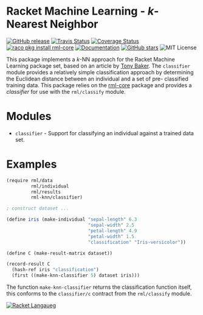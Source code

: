 # Racket Machine Learning - *k*-Nearest Neighbor

[![GitHub release](https://img.shields.io/github/release/johnstonskj/rml-knn.svg?style=flat-square)](https://github.com/johnstonskj/rml-knn/releases)
[![Travis Status](https://travis-ci.org/johnstonskj/rml-knn.svg)](https://www.travis-ci.org/johnstonskj/rml-knn)
[![Coverage Status](https://coveralls.io/repos/github/johnstonskj/rml-knn/badge.svg?branch=master)](https://coveralls.io/github/johnstonskj/rml-knn?branch=master)
[![raco pkg install rml-core](https://img.shields.io/badge/raco%20pkg%20install-rml--knn-blue.svg)](http://pkgs.racket-lang.org/package/rml-knn)
[![Documentation](https://img.shields.io/badge/raco%20docs-rml--knn-blue.svg)](http://docs.racket-lang.org/rml-knn/index.html)
[![GitHub stars](https://img.shields.io/github/stars/johnstonskj/rml-core.svg)](https://github.com/johnstonskj/rml-core/stargazers)
![MIT License](https://img.shields.io/badge/license-MIT-118811.svg)

This package implements a *k*-NN approach for the Racket Machine Learning
package set, based on an article by 
[Tony Baker](https://spin.atomicobject.com/2013/05/06/k-nearest-neighbor-racket/). 
The `classifier` module provides a relatively simple classification approach by
determining the Euclidean distance between an individual and a set of pre-
classified training data. This package relies on the 
[rml-core](https://github.com/johnstonskj/rml-core) package and provides a
*classifier* for use with the `rml/classify` module.



# Modules

* `classifier` - Support for classifying an individual against a trained data set.

# Examples

```scheme
(require rml/data
         rml/individual
         rml/results 
         rml-knn/classifier)

; construct dataset ...

(define iris (make-individual "sepal-length" 6.3
                              "sepal-width" 2.5
                              "petal-length" 4.9
                              "petal-width" 1.5
                              "classification" "Iris-versicolor"))

(define C (make-result-matrix dataset))

(record-result C
  (hash-ref iris "classification")
  (first ((make-knn-classifier 5) dataset iris)))
```

The function `make-knn-classifier` returns the classification function 
itself, this conforms to the `classifier/c` contract from the `rml/classify` 
module.

[![Racket Langaueg](https://racket-lang.org/logo-and-text-1-2.png)](https://racket-lang.org/)
